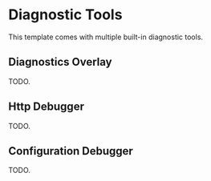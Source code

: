 # Diagnostic Tools

This template comes with multiple built-in diagnostic tools.

## Diagnostics Overlay

TODO.

## Http Debugger

TODO.

## Configuration Debugger

TODO.
